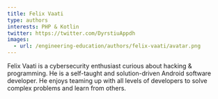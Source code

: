 ```yaml
---
title: Felix Vaati
type: authors
interests: PHP & Kotlin
twitter: https://twitter.com/DyrstiuAppdh
images:
  - url: /engineering-education/authors/felix-vaati/avatar.png 
---
```

Felix Vaati  is a cybersecurity enthusiast curious about hacking & programming. He is a self-taught and solution-driven Android software developer. He enjoys teaming up with all levels of developers to solve complex problems and learn from others.